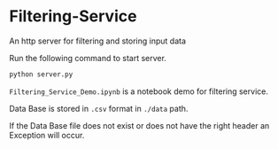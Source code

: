 # Filtering-Service
An http server for filtering and storing input data

Run the following command to start server.
```py
python server.py
```

```Filtering_Service_Demo.ipynb``` is a notebook demo for filtering service.

Data Base is stored in ```.csv``` format in ```./data``` path.  

If the Data Base file does not exist or does not have the right header an Exception will occur.  
